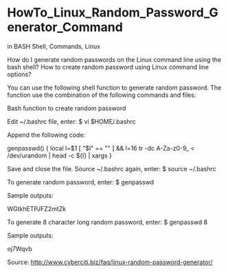 # HowTo_Linux_Random_Password_Generator_Command

in BASH Shell, Commands, Linux

How do I generate random passwords on the Linux command line using the bash shell? How to create random password using Linux command line options?

You can use the following shell function to generate random password. The function use the combination of the following commands and files:

Bash function to create random password

Edit ~/.bashrc file, enter:
$ vi $HOME/.bashrc

Append the following code:

 
genpasswd() {
	local l=$1
       	[ "$l" == "" ] && l=16
      	tr -dc A-Za-z0-9_ < /dev/urandom | head -c ${l} | xargs
}
 

Save and close the file. Source ~/.bashrc again, enter:
$ source ~/.bashrc

To generate random password, enter:
$ genpasswd

Sample outputs:

WGtkhETPJFZ2mtZk

To generate 8 character long random password, enter:
$ genpasswd 8

Sample outputs:

oj7Wqvb

Source: http://www.cyberciti.biz/faq/linux-random-password-generator/
